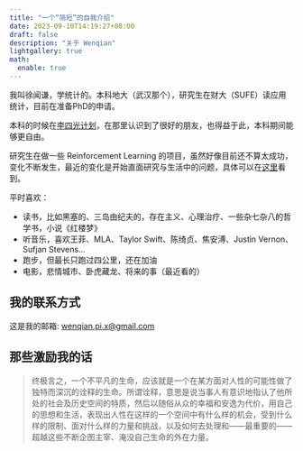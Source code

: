 ```yaml
---
title: "一个“简短”的自我介绍"
date: 2023-09-10T14:19:27+08:00
draft: false
description: "关于 Wenqian"
lightgallery: true
math:
  enable: true
---
```


我叫徐闻谦，学统计的。本科地大（武汉那个），研究生在财大（SUFE）读应用统计，目前在准备PhD的申请。

本科的时候在[李四光计划](https://jwc.cug.edu.cn/info/1161/4096.htm)，在那里认识到了很好的朋友，也得益于此，本科期间能够更自由。

研究生在做一些 Reinforcement Learning 的项目，虽然好像目前还不算太成功，变化不断发生，最近的变化是开始直面研究与生活中的问题，具体可以在[这里](../posts/anxiety-11-23/)看到。

平时喜欢：
- 读书，比如黑塞的、三岛由纪夫的，存在主义、心理治疗、一些杂七杂八的哲学书，小说《红楼梦》
- 听音乐，喜欢王菲、MLA、Taylor Swift、陈绮贞、焦安溥、Justin Vernon、Sufjan Stevens...
- 跑步，但最长只跑过四公里，还在加油
- 电影，悲情城市、卧虎藏龙、将来的事（最近看的）

## 我的联系方式

这是我的邮箱: wenqian.pi.x@gmail.com

## 那些激励我的话

> 终极言之，一个不平凡的生命，应该就是一个在某方面对人性的可能性做了独特而深沉的诠释的生命。所谓诠释，意思是说当事人有意识地指认了他所处的社会及历史空间的特质，然后以随俗从众的幸福和安逸为代价，用自己的思想和生活，表现出人性在这样的一个空间中有什么样的机会，受到什么样的限制、面对什么样的力量和挑战，以及如何去处理和——最重要的——超越这些不断企图主宰、淹没自己生命的外在力量。
